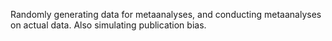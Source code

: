 Randomly generating data for metaanalyses, and conducting metaanalyses on actual data. Also simulating publication bias.